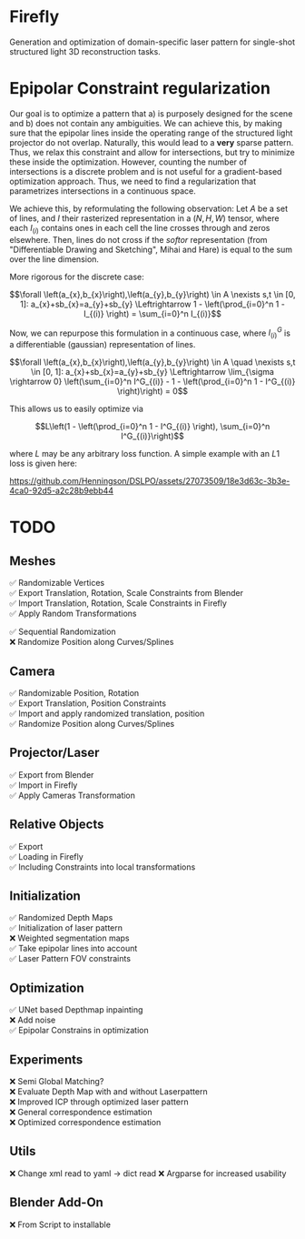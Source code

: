 # Firefly
Generation and optimization of domain-specific laser pattern for single-shot structured light 3D reconstruction tasks.


# Epipolar Constraint regularization
Our goal is to optimize a pattern that a) is purposely designed for the scene and b) does not contain any ambiguities.
We can achieve this, by making sure that the epipolar lines inside the operating range of the structured light projector do not overlap.
Naturally, this would lead to a **very** sparse pattern.
Thus, we relax this constraint and allow for intersections, but try to minimize these inside the optimization.
However, counting the number of intersections is a discrete problem and is not useful for a gradient-based optimization approach.
Thus, we need to find a regularization that parametrizes intersections in a continuous space.

We achieve this, by reformulating the following observation:
Let $A$ be a set of lines, and $I$ their rasterized representation in a $(N, H, W)$ tensor, where each $I_{(i)}$ contains ones in each cell the line crosses through and zeros elsewhere.
Then, lines do not cross if the *softor* representation (from "Differentiable Drawing and Sketching", Mihai and Hare) is equal to the sum over the line dimension.  

More rigorous for the discrete case:
```math
\forall \left(a_{x},b_{x}\right),\left(a_{y},b_{y}\right) \in A \nexists s,t \in [0, 1]: a_{x}+sb_{x}=a_{y}+sb_{y}  
\Leftrightarrow  
1 - \left(\prod_{i=0}^n 1 - I_{(i)} \right) = \sum_{i=0}^n I_{(i)}
```

Now, we can repurpose this formulation in a continuous case, where $I^G_{(i)}$ is a differentiable (gaussian) representation of lines.
```math
\forall \left(a_{x},b_{x}\right),\left(a_{y},b_{y}\right) \in A \quad \nexists s,t \in [0, 1]: a_{x}+sb_{x}=a_{y}+sb_{y}  
\Leftrightarrow  
\lim_{\sigma \rightarrow 0} \left(\sum_{i=0}^n I^G_{(i)} - 1 - \left(\prod_{i=0}^n 1 - I^G_{(i)} \right)\right) = 0
```
This allows us to easily optimize via
```math
L\left(1 - \left(\prod_{i=0}^n 1 - I^G_{(i)} \right), \sum_{i=0}^n I^G_{(i)}\right)
```
where $L$ may be any arbitrary loss function.
A simple example with an $L1$ loss is given here:

https://github.com/Henningson/DSLPO/assets/27073509/18e3d63c-3b3e-4ca0-92d5-a2c28b9ebb44


# TODO
## Meshes
✅ Randomizable Vertices  
✅ Export Translation, Rotation, Scale Constraints from Blender  
✅ Import Translation, Rotation, Scale Constraints in Firefly  
✅ Apply Random Transformations  

✅ Sequential Randomization  
❌ Randomize Position along Curves/Splines  

## Camera
✅ Randomizable Position, Rotation  
✅ Export Translation, Position Constraints  
✅ Import and apply randomized translation, position  
✅ Randomize Position along Curves/Splines 

## Projector/Laser
✅ Export from Blender  
✅ Import in Firefly  
✅ Apply Cameras Transformation  

## Relative Objects
✅ Export  
✅ Loading in Firefly  
✅ Including Constraints into local transformations

## Initialization
✅ Randomized Depth Maps  
✅ Initialization of laser pattern  
❌ Weighted segmentation maps  
✅ Take epipolar lines into account  
✅ Laser Pattern FOV constraints  

## Optimization
✅ UNet based Depthmap inpainting  
❌ Add noise  
✅ Epipolar Constrains in optimization

## Experiments
❌ Semi Global Matching?  
❌ Evaluate Depth Map with and without Laserpattern  
❌ Improved ICP through optimized laser pattern  
❌ General correspondence estimation  
❌ Optimized correspondence estimation  

## Utils
❌ Change xml read to yaml -> dict read
❌ Argparse for increased usability


## Blender Add-On
❌ From Script to installable
